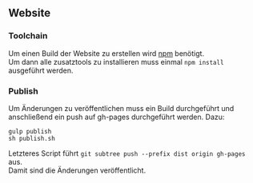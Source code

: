 ## Website

### Toolchain
Um einen Build der Website zu erstellen wird
[npm](http://blog.npmjs.org/post/85484771375/how-to-install-npm)
benötigt.  
Um dann alle zusatztools zu installieren muss einmal ```npm install``` ausgeführt werden.

### Publish
Um Änderungen zu veröffentlichen muss ein Build durchgeführt und anschließend ein push auf gh-pages durchgeführt werden. Dazu:
```
gulp publish
sh publish.sh
```
Letzteres Script führt ```git subtree push --prefix dist origin gh-pages``` aus.  
Damit sind die Änderungen veröffentlicht.
